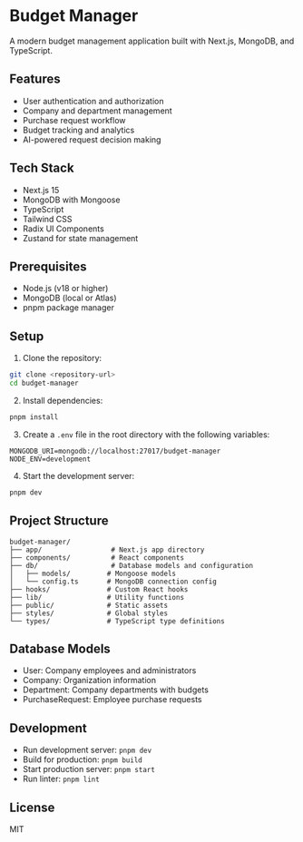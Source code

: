 # Budget Manager

A modern budget management application built with Next.js, MongoDB, and TypeScript.

## Features

- User authentication and authorization
- Company and department management
- Purchase request workflow
- Budget tracking and analytics
- AI-powered request decision making

## Tech Stack

- Next.js 15
- MongoDB with Mongoose
- TypeScript
- Tailwind CSS
- Radix UI Components
- Zustand for state management

## Prerequisites

- Node.js (v18 or higher)
- MongoDB (local or Atlas)
- pnpm package manager

## Setup

1. Clone the repository:
```bash
git clone <repository-url>
cd budget-manager
```

2. Install dependencies:
```bash
pnpm install
```

3. Create a `.env` file in the root directory with the following variables:
```
MONGODB_URI=mongodb://localhost:27017/budget-manager
NODE_ENV=development
```

4. Start the development server:
```bash
pnpm dev
```

## Project Structure

```
budget-manager/
├── app/                 # Next.js app directory
├── components/          # React components
├── db/                  # Database models and configuration
│   ├── models/         # Mongoose models
│   └── config.ts       # MongoDB connection config
├── hooks/              # Custom React hooks
├── lib/                # Utility functions
├── public/             # Static assets
├── styles/             # Global styles
└── types/              # TypeScript type definitions
```

## Database Models

- User: Company employees and administrators
- Company: Organization information
- Department: Company departments with budgets
- PurchaseRequest: Employee purchase requests

## Development

- Run development server: `pnpm dev`
- Build for production: `pnpm build`
- Start production server: `pnpm start`
- Run linter: `pnpm lint`

## License

MIT 